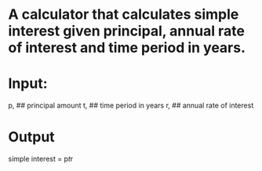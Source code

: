 # A calculator that calculates simple interest given principal, annual rate of interest and time period in years.



# Input:
   p, ## principal amount
   t, ## time period in years
   r, ## annual rate of interest
# Output
   simple interest = p*t*r

